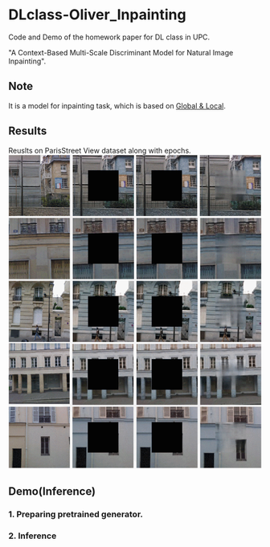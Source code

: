 # DLclass-Oliver_Inpainting
Code and Demo of the homework paper for DL class in UPC. 

"A Context-Based Multi-Scale Discriminant Model for Natural Image Inpainting".

## Note
It is a model for inpainting task, which is based on [Global & Local](https://dl.acm.org/doi/abs/10.1145/3072959.3073659).

## Results
Reuslts on ParisStreet View dataset along with epochs.
![All text](https://github.com/Oliiveralien/DLclass-Oliver_Inpainting/blob/master/images/GIF%202020-8-20%2010-56-41.gif)

## Demo(Inference)
### 1. Preparing pretrained generator.

### 2. Inference
